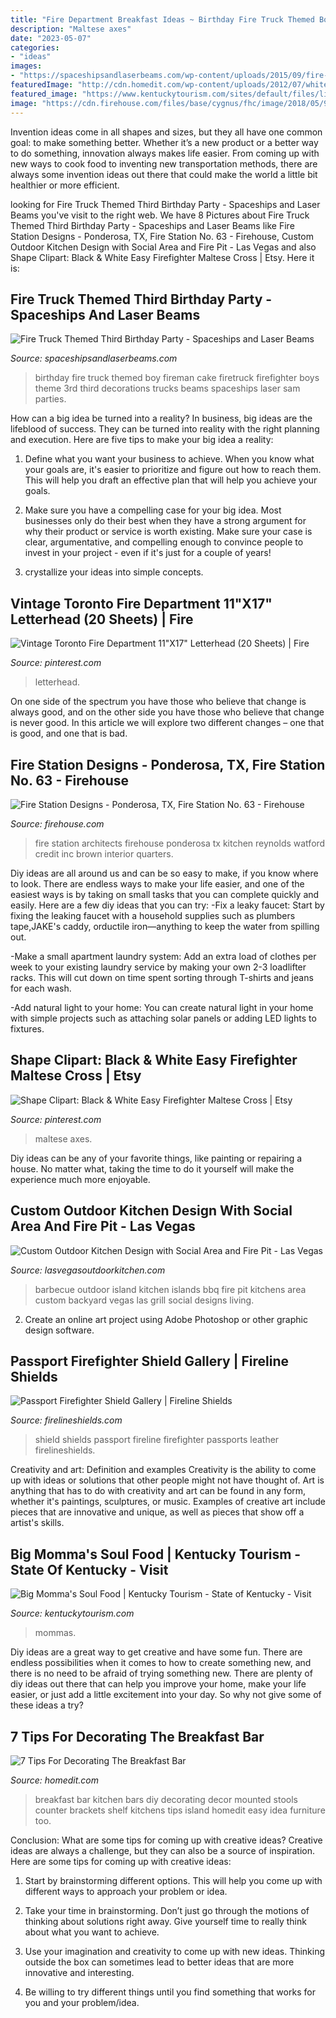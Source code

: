 ```yaml
---
title: "Fire Department Breakfast Ideas ~ Birthday Fire Truck Themed Boy Fireman Cake Firetruck Firefighter Boys Theme 3rd Third Decorations Trucks Beams Spaceships Laser Sam Parties"
description: "Maltese axes"
date: "2023-05-07"
categories:
- "ideas"
images:
- "https://spaceshipsandlaserbeams.com/wp-content/uploads/2015/09/fire-truck-man-birthday-party-ideas-499.jpg"
featuredImage: "http://cdn.homedit.com/wp-content/uploads/2012/07/white-chairs-bar.jpg"
featured_image: "https://www.kentuckytourism.com/sites/default/files/listing_images/profile/4085/0-ee036e09102e56b73820241885083005_bigmommassoulfood.jpg"
image: "https://cdn.firehouse.com/files/base/cygnus/fhc/image/2018/05/960w/07_Interior_3_Kitchen.5afd9774b9921.jpg"
---
```



Invention ideas come in all shapes and sizes, but they all have one common goal: to make something better. Whether it’s a new product or a better way to do something, innovation always makes life easier. From coming up with new ways to cook food to inventing new transportation methods, there are always some invention ideas out there that could make the world a little bit healthier or more efficient.

	

		
looking for Fire Truck Themed Third Birthday Party - Spaceships and Laser Beams you've visit to the right web. We have 8 Pictures about Fire Truck Themed Third Birthday Party - Spaceships and Laser Beams like Fire Station Designs - Ponderosa, TX, Fire Station No. 63 - Firehouse, Custom Outdoor Kitchen Design with Social Area and Fire Pit - Las Vegas and also Shape Clipart: Black &amp; White Easy Firefighter Maltese Cross | Etsy. Here it is:
		
    
## Fire Truck Themed Third Birthday Party - Spaceships And Laser Beams

<img loading=lazy src="https://spaceshipsandlaserbeams.com/wp-content/uploads/2015/09/fire-truck-man-birthday-party-ideas-499.jpg" onerror="this.onerror=null;this.src='https://tse3.mm.bing.net/th?id=OIP.7LmJk6Bv9xA2eU7I7UKCjQHaLH&amp;pid=15.1';" alt="Fire Truck Themed Third Birthday Party - Spaceships and Laser Beams">

_Source: spaceshipsandlaserbeams.com_

>birthday fire truck themed boy fireman cake firetruck firefighter boys theme 3rd third decorations trucks beams spaceships laser sam parties. 

	

How can a big idea be turned into a reality?
In business, big ideas are the lifeblood of success. They can be turned into reality with the right planning and execution. Here are five tips to make your big idea a reality:
1. Define what you want your business to achieve. When you know what your goals are, it's easier to prioritize and figure out how to reach them. This will help you draft an effective plan that will help you achieve your goals.

2. Make sure you have a compelling case for your big idea. Most businesses only do their best when they have a strong argument for why their product or service is worth existing. Make sure your case is clear, argumentative, and compelling enough to convince people to invest in your project - even if it's just for a couple of years!

3. crystallize your ideas into simple concepts.

    
## Vintage Toronto Fire Department 11&quot;X17&quot; Letterhead (20 Sheets) | Fire

<img loading=lazy src="https://i.pinimg.com/736x/87/10/8d/87108d12f61358e54b4479e919cd1135--letterhead-fire-department.jpg" onerror="this.onerror=null;this.src='https://tse2.mm.bing.net/th?id=OIP.tUm0OhxKdiJl5X2MCypJjgDTEs&amp;pid=15.1';" alt="Vintage Toronto Fire Department 11&quot;X17&quot; Letterhead (20 Sheets) | Fire">

_Source: pinterest.com_

>letterhead. 

	

On one side of the spectrum you have those who believe that change is always good, and on the other side you have those who believe that change is never good. In this article we will explore two different changes – one that is good, and one that is bad.

    
## Fire Station Designs - Ponderosa, TX, Fire Station No. 63 - Firehouse

<img loading=lazy src="https://cdn.firehouse.com/files/base/cygnus/fhc/image/2018/05/960w/07_Interior_3_Kitchen.5afd9774b9921.jpg" onerror="this.onerror=null;this.src='https://tse2.mm.bing.net/th?id=OIP.74_sb5yptaP2_RHvRLyg4AHaE8&amp;pid=15.1';" alt="Fire Station Designs - Ponderosa, TX, Fire Station No. 63 - Firehouse">

_Source: firehouse.com_

>fire station architects firehouse ponderosa tx kitchen reynolds watford credit inc brown interior quarters. 

	

Diy ideas are all around us and can be so easy to make, if you know where to look.
There are endless ways to make your life easier, and one of the easiest ways is by taking on small tasks that you can complete quickly and easily. Here are a few diy ideas that you can try:
-Fix a leaky faucet: Start by fixing the leaking faucet with a household supplies such as plumbers tape,JAKE's caddy, orductile iron—anything to keep the water from spilling out.

-Make a small apartment laundry system: Add an extra load of clothes per week to your existing laundry service by making your own 2-3 loadlifter racks. This will cut down on time spent sorting through T-shirts and jeans for each wash.

-Add natural light to your home: You can create natural light in your home with simple projects such as attaching solar panels or adding LED lights to fixtures.

    
## Shape Clipart: Black &amp; White Easy Firefighter Maltese Cross | Etsy

<img loading=lazy src="https://i.pinimg.com/736x/26/61/65/2661653093c7d8a207335d3b0ae1467a.jpg" onerror="this.onerror=null;this.src='https://tse4.mm.bing.net/th?id=OIP.uYdug7Iq0QS5nu7NAOp0CgHaEK&amp;pid=15.1';" alt="Shape Clipart: Black &amp; White Easy Firefighter Maltese Cross | Etsy">

_Source: pinterest.com_

>maltese axes. 

	

Diy ideas can be any of your favorite things, like painting or repairing a house. No matter what, taking the time to do it yourself will make the experience much more enjoyable.

    
## Custom Outdoor Kitchen Design With Social Area And Fire Pit - Las Vegas

<img loading=lazy src="http://lasvegasoutdoorkitchen.com/lvok/wp-content/uploads/2013/07/WALTON-BBQ.jpg" onerror="this.onerror=null;this.src='https://tse1.mm.bing.net/th?id=OIP.4m4QlksfH0-YL_mhqKnk1wHaE8&amp;pid=15.1';" alt="Custom Outdoor Kitchen Design with Social Area and Fire Pit - Las Vegas">

_Source: lasvegasoutdoorkitchen.com_

>barbecue outdoor island kitchen islands bbq fire pit kitchens area custom backyard vegas las grill social designs living. 

	

2. Create an online art project using Adobe Photoshop or other graphic design software.

    
## Passport Firefighter Shield Gallery | Fireline Shields

<img loading=lazy src="https://firelineshields.com/wp-content/uploads/2016/09/20171013_112036.jpg" onerror="this.onerror=null;this.src='https://tse3.mm.bing.net/th?id=OIP.WAv5CVl-1pz6aIO9Mayl6wHaJ4&amp;pid=15.1';" alt="Passport Firefighter Shield Gallery | Fireline Shields">

_Source: firelineshields.com_

>shield shields passport fireline firefighter passports leather firelineshields. 

	

Creativity and art: Definition and examples
Creativity is the ability to come up with ideas or solutions that other people might not have thought of. Art is anything that has to do with creativity and art can be found in any form, whether it's paintings, sculptures, or music. Examples of creative art include pieces that are innovative and unique, as well as pieces that show off a artist's skills.

    
## Big Momma&#039;s Soul Food | Kentucky Tourism - State Of Kentucky - Visit

<img loading=lazy src="https://www.kentuckytourism.com/sites/default/files/listing_images/profile/4085/0-ee036e09102e56b73820241885083005_bigmommassoulfood.jpg" onerror="this.onerror=null;this.src='https://tse3.mm.bing.net/th?id=OIP.Y0ayD25N3Fom1e8taSwTdAHaNK&amp;pid=15.1';" alt="Big Momma&#039;s Soul Food | Kentucky Tourism - State of Kentucky - Visit">

_Source: kentuckytourism.com_

>mommas. 

	

Diy ideas are a great way to get creative and have some fun. There are endless possibilities when it comes to how to create something new, and there is no need to be afraid of trying something new. There are plenty of diy ideas out there that can help you improve your home, make your life easier, or just add a little excitement into your day. So why not give some of these ideas a try?

    
## 7 Tips For Decorating The Breakfast Bar

<img loading=lazy src="http://cdn.homedit.com/wp-content/uploads/2012/07/white-chairs-bar.jpg" onerror="this.onerror=null;this.src='https://tse3.mm.bing.net/th?id=OIP.8OxOya2Kq9oXJL_Fu154egHaKB&amp;pid=15.1';" alt="7 Tips For Decorating The Breakfast Bar">

_Source: homedit.com_

>breakfast bar kitchen bars diy decorating decor mounted stools counter brackets shelf kitchens tips island homedit easy idea furniture too. 

	

Conclusion: What are some tips for coming up with creative ideas?
Creative ideas are always a challenge, but they can also be a source of inspiration. Here are some tips for coming up with creative ideas:
1. Start by brainstorming different options. This will help you come up with different ways to approach your problem or idea.

2. Take your time in brainstorming. Don’t just go through the motions of thinking about solutions right away. Give yourself time to really think about what you want to achieve.

3. Use your imagination and creativity to come up with new ideas. Thinking outside the box can sometimes lead to better ideas that are more innovative and interesting.

4. Be willing to try different things until you find something that works for you and your problem/idea.

